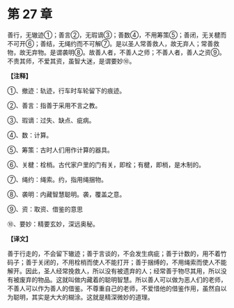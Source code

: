# 第 27 章

善行，无辙迹①；善言②，无瑕谪③；善数④，不用筹策⑤；善闭，无关楗而不可开⑥；善结，无绳约而不可解⑦。是以圣人常善救人，故无弃人；常善救物，故无弃物。是谓袭明⑧。故善人者，不善人之师；不善人者，善人之资⑨。不贵其师，不爱其资，虽智大迷，是谓要妙⑩。

**【注释】**


①、撤迹：轨迹，行车时车轮留下的痕迹。

②、善言：指善于采用不言之教。

③、瑕谪：过失、缺点、疵病。

④、数：计算。

⑤、筹策：古时人们用作计算的器具。

⑥、关楗：栓梢。古代家户里的门有关，即栓；有楗，即梢，是木制的。

⑦、绳约：绳索。约，指用绳捆物。

⑧、袭明：内藏智慧聪明。袭，覆盖之意。

⑨、资：取资、借鉴的意思

⑩、要妙：精要玄妙，深远奥秘。


**【译文】**

善于行走的，不会留下辙迹；善于言谈的，不会发生病疵；善于计数的，用不着竹码子；善于关闭的，不用栓梢而使人不能打开；善于捆缚的，不用绳索而使人不能解开。因此，圣人经常挽救人，所以没有被遗弃的人；经常善于物尽其用，所以没有被废弃的物品。这就叫做内藏着的聪明智慧。所以善人可以做为恶人们的老师，不善人可以作为善人的借鉴。不尊重自己的老师，不爱惜他的借鉴作用，虽然自以为聪明，其实是大大的糊涂。这就是精深微妙的道理。
